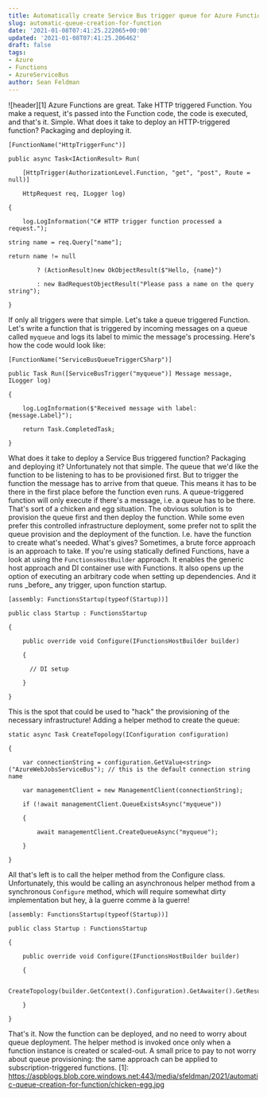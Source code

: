 ```yaml
---
title: Automatically create Service Bus trigger queue for Azure Function
slug: automatic-queue-creation-for-function
date: '2021-01-08T07:41:25.222065+00:00'
updated: '2021-01-08T07:41:25.206462'
draft: false
tags:
- Azure
- Functions
- AzureServiceBus
author: Sean Feldman
---
```

![header][1]
Azure Functions are great. Take HTTP triggered Function. You make a request, it's passed into the Function code, the code is executed, and that's it. Simple. What does it take to deploy an HTTP-triggered function? Packaging and deploying it.
```
[FunctionName("HttpTriggerFunc")]
public async Task<IActionResult> Run(
    [HttpTrigger(AuthorizationLevel.Function, "get", "post", Route = null)]
    HttpRequest req, ILogger log)
{
    log.LogInformation("C# HTTP trigger function processed a request.");
```
```
string name = req.Query["name"];
```
```
return name != null
        ? (ActionResult)new OkObjectResult($"Hello, {name}")
        : new BadRequestObjectResult("Please pass a name on the query string");
}
```
If only all triggers were that simple. Let's take a queue triggered Function.
Let's write a function that is triggered by incoming messages on a queue called `myqueue` and logs its label to mimic the message's processing. Here's how the code would look like:
```
[FunctionName("ServiceBusQueueTriggerCSharp")]                    
public Task Run([ServiceBusTrigger("myqueue")] Message message, ILogger log)
{
    log.LogInformation($"Received message with label: {message.Label}");
    return Task.CompletedTask;
}
```
What does it take to deploy a Service Bus triggered function? Packaging and deploying it? Unfortunately not that simple. The queue that we'd like the function to be listening to has to be provisioned first. But to trigger the function the message has to arrive from that queue. This means it has to be there in the first place before the function even runs. A queue-triggered function will only execute if there's a message, i.e. a queue has to be there. That's sort of a chicken and egg situation.
The obvious solution is to provision the queue first and then deploy the function. While some even prefer this controlled infrastructure deployment, some prefer not to split the queue provision and the deployment of the function. I.e. have the function to create what's needed. What's gives?
Sometimes, a brute force approach is an approach to take. If you're using statically defined Functions, have a look at using the `FunctionsHostBuilder` approach. It enables the generic host approach and DI container use with Functions. It also opens up the option of executing an arbitrary code when setting up dependencies. And it runs \_before\_ any trigger, upon function startup.
```
[assembly: FunctionsStartup(typeof(Startup))]
public class Startup : FunctionsStartup
{
    public override void Configure(IFunctionsHostBuilder builder)
    {
      // DI setup
    }
}
```
This is the spot that could be used to "hack" the provisioning of the necessary infrastructure! Adding a helper method to create the queue:
```
static async Task CreateTopology(IConfiguration configuration)
{
    var connectionString = configuration.GetValue<string>("AzureWebJobsServiceBus"); // this is the default connection string name
    var managementClient = new ManagementClient(connectionString);
    if (!await managementClient.QueueExistsAsync("myqueue"))
    {
        await managementClient.CreateQueueAsync("myqueue");
    }
}
```
All that's left is to call the helper method from the Configure class. Unfortunately, this would be calling an asynchronous helper method from a synchronous `Configure` method, which will require somewhat dirty implementation but hey, à la guerre comme à la guerre!
```
[assembly: FunctionsStartup(typeof(Startup))]
public class Startup : FunctionsStartup
{
    public override void Configure(IFunctionsHostBuilder builder)
    {
      CreateTopology(builder.GetContext().Configuration).GetAwaiter().GetResult();
    }
}
```
That's it. Now the function can be deployed, and no need to worry about queue deployment. The helper method is invoked once only when a function instance is created or scaled-out. A small price to pay to not worry about queue provisioning: the same approach can be applied to subscription-triggered functions.
[1]: https://aspblogs.blob.core.windows.net:443/media/sfeldman/2021/automatic-queue-creation-for-function/chicken-egg.jpg
